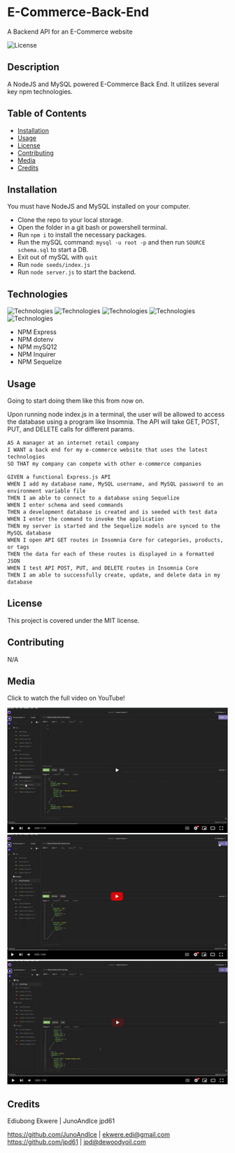 # E-Commerce-Back-End

A Backend API for an E-Commerce website
  
![License](https://img.shields.io/badge/License-MIT-blue.svg)
  
## Description
  
A NodeJS and MySQL powered E-Commerce Back End. It utilizes several key npm technologies.
  
## Table of Contents
  
- [Installation](#installation)
- [Usage](#usage)
- [License](#license)
- [Contributing](#contributing)
- [Media](#media)
- [Credits](#credits)
  
## Installation
  
  You must have NodeJS and MySQL installed on your computer.

- Clone the repo to your local storage.
- Open the folder in a git bash or powershell terminal.
- Run `npm i` to install the necessary packages.
- Run the mySQL command: `mysql -u root -p` and then run `SOURCE schema.sql` to start a DB.
- Exit out of mySQL with `quit`
- Run `node seeds/index.js`
- Run `node server.js` to start the backend.

## Technologies

![Technologies](https://img.shields.io/badge/-Git-F05032?logo=Git&logoColor=white)
![Technologies](https://img.shields.io/badge/-JavaScript-007396?logo=JavaScript&logoColor=white)
![Technologies](https://img.shields.io/badge/-Node.js-339933?logo=Node.js&logoColor=white)
![Technologies](https://img.shields.io/badge/-npm-CB3837?logo=npm&logoColor=white)
![Technologies](https://img.shields.io/badge/-MySQL-4479A1?logo=MySQL&logoColor=white)

- NPM Express
- NPM dotenv
- NPM mySQ12
- NPM Inquirer
- NPM Sequelize
  
## Usage

Going to start doing them like this from now on.

Upon running node index.js in a terminal, the user will be allowed to access the database using a program like Insomnia. The API will take GET, POST, PUT, and DELETE calls for different params.

```
AS A manager at an internet retail company
I WANT a back end for my e-commerce website that uses the latest technologies
SO THAT my company can compete with other e-commerce companies
```

```
GIVEN a functional Express.js API
WHEN I add my database name, MySQL username, and MySQL password to an environment variable file
THEN I am able to connect to a database using Sequelize
WHEN I enter schema and seed commands
THEN a development database is created and is seeded with test data
WHEN I enter the command to invoke the application
THEN my server is started and the Sequelize models are synced to the MySQL database
WHEN I open API GET routes in Insomnia Core for categories, products, or tags
THEN the data for each of these routes is displayed in a formatted JSON
WHEN I test API POST, PUT, and DELETE routes in Insomnia Core
THEN I am able to successfully create, update, and delete data in my database
```

## License
  
This project is covered under the MIT license.
  
## Contributing
  
N/A
  
## Media

Click to watch the full video on YouTube!

  [![Category Video](./assets/Category.png)](https://youtu.be/Sdg4MHNV_OU)
  [![Products Video](./assets//Products.png)](https://youtu.be/yoo1-1VMb34)
  [![Tag Video](./assets/Tags.png)](https://youtu.be/Ap-swvuhBpc)

## Credits

  Ediubong Ekwere | JunoAndIce
  jpd61

  <https://github.com/JunoAndIce> | [ekwere.edi@gmail.com](mailto:ekwere.edi@gmail.com)\
  <https://github.com/jpd61> | [jpd@dewoodyoil.com](mailto:jpd@dewoodyoil.com)
  